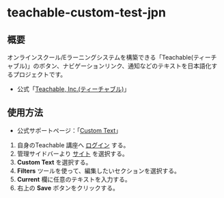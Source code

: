 # teachable-custom-test-jpn

## 概要
オンラインスクール/Eラーニングシステムを構築できる「Teachable(ティーチャブル)」のボタン、ナビゲーションリンク、通知などのテキストを日本語化するプロジェクトです。

* 公式「[Teachable, Inc.(ティーチャブル)](https://teachable.com/)」

## 使用方法
* 公式サポートページ：「[Custom Text](https://support.teachable.com/hc/en-us/articles/222960527-Custom-Text)」

1. 自身のTeachable 講座へ [ログイン](https://support.teachable.com/hc/en-us/articles/219852747-Logging-Into-Your-Teachable-School) する。
2. 管理サイドバーより [サイト](https://support.teachable.com/hc/en-us/articles/223117527-Site) を選択する。
3. **Custom Text** を選択する。
4. **Filters** ツールを使って、編集したいセクションを選択する。
5. **Current** 欄に任意のテキストを入力する。
6. 右上の **Save** ボタンをクリックする。
